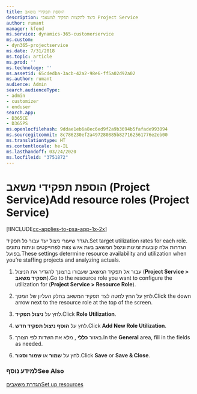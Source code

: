 ```yaml
---
title: הוספת תפקידי משאב
description: כיצד להקצות תפקיד למשאבי Project Service
author: rumant
manager: kfend
ms.service: dynamics-365-customerservice
ms.custom:
- dyn365-projectservice
ms.date: 7/31/2018
ms.topic: article
ms.prod: ''
ms.technology: ''
ms.assetid: 65cdedba-3acb-42a2-98e6-ff5a02d92a02
ms.author: rumant
audience: Admin
search.audienceType:
- admin
- customizer
- enduser
search.app:
- D365CE
- D365PS
ms.openlocfilehash: 9ddae1eb6a8ec6ed9f2a9b3694b5fafade993094
ms.sourcegitcommit: 8c786230ef2a497280885b827162561776e2eb00
ms.translationtype: HT
ms.contentlocale: he-IL
ms.lasthandoff: 03/24/2020
ms.locfileid: "3751872"
---
```

# <a name="add-resource-roles-project-service"></a><span data-ttu-id="e1440-103">הוספת תפקידי משאב (Project Service)</span><span class="sxs-lookup"><span data-stu-id="e1440-103">Add resource roles (Project Service)</span></span>

[!INCLUDE[cc-applies-to-psa-app-1x-2x](../includes/cc-applies-to-psa-app-1x-2x.md)]

<span data-ttu-id="e1440-104">הגדר שיעורי ניצול יעד עבור כל תפקיד.</span><span class="sxs-lookup"><span data-stu-id="e1440-104">Set target utilization rates for each role.</span></span> <span data-ttu-id="e1440-105">הגדרות אלה קובעות זמינות וניצול המשאב בעת איוש צוות לפרוייקטים וניתוח נתונים בפועל.</span><span class="sxs-lookup"><span data-stu-id="e1440-105">These settings determine resource availability and utilization when you’re staffing projects and analyzing actuals.</span></span>  
  
1.  <span data-ttu-id="e1440-106">עבור אל תפקיד המשאב שעבורו ברצונך להגדיר את הניצול (**Project Service > תפקיד משאב**).</span><span class="sxs-lookup"><span data-stu-id="e1440-106">Go to the resource role you want to configure the utilization for (**Project Service > Resource Role**).</span></span>  
  
2.  <span data-ttu-id="e1440-107">לחץ על החץ למטה לצד תפקיד המשאב בחלק העליון של המסך.</span><span class="sxs-lookup"><span data-stu-id="e1440-107">Click the down arrow next to the resource role at the top of the screen.</span></span>  
  
3.  <span data-ttu-id="e1440-108">לחץ על **ניצול תפקיד**.</span><span class="sxs-lookup"><span data-stu-id="e1440-108">Click **Role Utilization**.</span></span>  
  
4.  <span data-ttu-id="e1440-109">לחץ על **הוסף ניצול תפקיד חדש**.</span><span class="sxs-lookup"><span data-stu-id="e1440-109">Click **Add New Role Utilization**.</span></span>  
  
5.  <span data-ttu-id="e1440-110">באזור **כללי** , מלא את השדות לפי הצורך.</span><span class="sxs-lookup"><span data-stu-id="e1440-110">In the **General** area, fill in the fields as needed.</span></span>  
  
6.  <span data-ttu-id="e1440-111">לחץ על **שמור** או **שמור וסגור**.</span><span class="sxs-lookup"><span data-stu-id="e1440-111">Click **Save** or **Save & Close**.</span></span>  
  
### <a name="see-also"></a><span data-ttu-id="e1440-112">למידע נוסף</span><span class="sxs-lookup"><span data-stu-id="e1440-112">See Also</span></span>  
 [<span data-ttu-id="e1440-113">הגדרת משאבים</span><span class="sxs-lookup"><span data-stu-id="e1440-113">Set up resources</span></span>](../project-service/set-up-resources.md)
